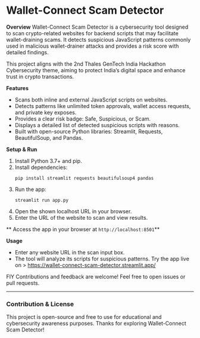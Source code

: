 # Wallet-Connect Scam Detector

**Overview**
Wallet-Connect Scam Detector is a cybersecurity tool designed to scan crypto-related websites for backend scripts that may facilitate wallet-draining scams. It detects suspicious JavaScript patterns commonly used in malicious wallet-drainer attacks and provides a risk score with detailed findings.

This project aligns with the 2nd Thales GenTech India Hackathon Cybersecurity theme, aiming to protect India’s digital space and enhance trust in crypto transactions.

**Features**
- Scans both inline and external JavaScript scripts on websites.
- Detects patterns like unlimited token approvals, wallet access requests, and private key exposes.
- Provides a clear risk badge: Safe, Suspicious, or Scam.
- Displays a detailed list of detected suspicious scripts with reasons.
- Built with open-source Python libraries: Streamlit, Requests, BeautifulSoup, and Pandas.

**Setup & Run**
1. Install Python 3.7+ and pip.
2. Install dependencies:
   ```
   pip install streamlit requests beautifulsoup4 pandas
   ```
3. Run the app:
   ```
   streamlit run app.py
   ```
4. Open the shown localhost URL in your browser.
5. Enter the URL of the website to scan and view results.

** Access the app in your browser at `http://localhost:8501`**

**Usage**
- Enter any website URL in the scan input box.
- The tool will analyze its scripts for suspicious patterns.
Try the app live on > https://wallet-connect-scam-detector.streamlit.app/

FIY
Contributions and feedback are welcome! Feel free to open issues or pull requests.

---

### Contribution & License
This project is open-source and free to use for educational and cybersecurity awareness purposes.
Thanks for exploring Wallet-Connect Scam Detector!
